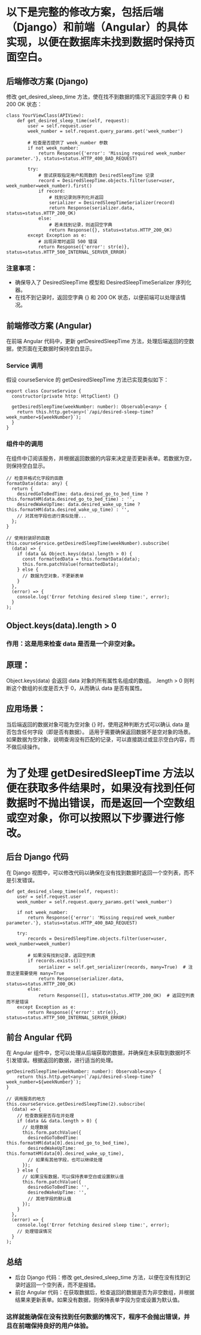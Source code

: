 # 以下是完整的修改方案，包括后端（Django）和前端（Angular）的具体实现，以便在数据库未找到数据时保持页面空白。
## 后端修改方案 (Django)
修改 get_desired_sleep_time 方法，使在找不到数据的情况下返回空字典 {} 和 200 OK 状态：
```
class YourViewClass(APIView):
    def get_desired_sleep_time(self, request):
        user = self.request.user
        week_number = self.request.query_params.get('week_number')
        
        # 检查是否提供了 week_number 参数
        if not week_number:
            return Response({'error': 'Missing required week_number parameter.'}, status=status.HTTP_400_BAD_REQUEST)
        
        try:
            # 尝试获取指定用户和周数的 DesiredSleepTime 记录
            record = DesiredSleepTime.objects.filter(user=user, week_number=week_number).first()
            if record:
                # 找到记录则序列化并返回
                serializer = DesiredSleepTimeSerializer(record)
                return Response(serializer.data, status=status.HTTP_200_OK)
            else:
                # 若未找到记录，则返回空字典
                return Response({}, status=status.HTTP_200_OK)
        except Exception as e:
            # 出现异常时返回 500 错误
            return Response({'error': str(e)}, status=status.HTTP_500_INTERNAL_SERVER_ERROR)
```
### 注意事项：
+ 确保导入了 DesiredSleepTime 模型和 DesiredSleepTimeSerializer 序列化器。
+ 在找不到记录时，返回空字典 {} 和 200 OK 状态，以便前端可以处理该情况。

## 前端修改方案 (Angular)
在前端 Angular 代码中，更新 getDesiredSleepTime 方法，处理后端返回的空数据，使页面在无数据时保持空白显示。

### Service 调用
假设 courseService 的 getDesiredSleepTime 方法已实现类似如下：
```
export class CourseService {
  constructor(private http: HttpClient) {}

  getDesiredSleepTime(weekNumber: number): Observable<any> {
    return this.http.get<any>(`/api/desired-sleep-time?week_number=${weekNumber}`);
  }
}
```
### 组件中的调用
在组件中订阅该服务，并根据返回数据的内容来决定是否更新表单。若数据为空，则保持空白显示。
```
// 检查并格式化字段的函数
formatData(data: any) {
  return {
    desiredGoToBedTime: data.desired_go_to_bed_time ? this.formatHM(data.desired_go_to_bed_time) : '',
    desiredWakeUpTime: data.desired_wake_up_time ? this.formatHM(data.desired_wake_up_time) : '',
    // 对其他字段也进行类似处理...
  };
}

// 使用封装好的函数
this.courseService.getDesiredSleepTime(weekNumber).subscribe(
  (data) => {
    if (data && Object.keys(data).length > 0) {
      const formattedData = this.formatData(data);
      this.form.patchValue(formattedData);
    } else {
      // 数据为空对象，不更新表单
    }
  },
  (error) => {
    console.log('Error fetching desired sleep time:', error);
  }
);
```
##  Object.keys(data).length > 0
### 作用：这是用来检查 data 是否是一个非空对象。

## 原理：

Object.keys(data) 会返回 data 对象的所有属性名组成的数组。
.length > 0 则判断这个数组的长度是否大于 0，从而确认 data 是否有属性。
## 应用场景：

当后端返回的数据对象可能为空对象 {} 时，使用这种判断方式可以确认 data 是否包含任何字段（即是否有数据）。
适用于需要确保返回数据不是空对象的场景。如果数据为空对象，说明查询没有匹配的记录，可以直接跳过或显示空白内容，而不做后续操作。

# 为了处理 getDesiredSleepTime 方法以便在获取多件结果时，如果没有找到任何数据时不抛出错误，而是返回一个空数组或空对象，你可以按照以下步骤进行修改。
## 后台 Django 代码
在 Django 视图中，可以修改代码以确保在没有找到数据时返回一个空列表，而不是引发错误。
```
def get_desired_sleep_time(self, request):
    user = self.request.user
    week_number = self.request.query_params.get('week_number')
    
    if not week_number:
        return Response({'error': 'Missing required week_number parameter.'}, status=status.HTTP_400_BAD_REQUEST)
    
    try:
        records = DesiredSleepTime.objects.filter(user=user, week_number=week_number)
        
        # 如果没有找到记录，返回空列表
        if records.exists():
            serializer = self.get_serializer(records, many=True)  # 注意这里需要使用 many=True
            return Response(serializer.data, status=status.HTTP_200_OK)
        else:
            return Response([], status=status.HTTP_200_OK)  # 返回空列表而不是错误
    except Exception as e:
        return Response({'error': str(e)}, status=status.HTTP_500_INTERNAL_SERVER_ERROR)
```
## 前台 Angular 代码
在 Angular 组件中，您可以处理从后端获取的数据，并确保在未获取到数据时不引发错误。根据返回的数据，进行适当的处理。
```
getDesiredSleepTime(weekNumber: number): Observable<any> {
    return this.http.get<any>(`/api/desired-sleep-time?week_number=${weekNumber}`);
}

// 调用服务的地方
this.courseService.getDesiredSleepTime(2).subscribe(
  (data) => {
    // 检查数据是否存在并处理
    if (data && data.length > 0) {
      // 处理数据
      this.form.patchValue({
        desiredGoToBedTime: this.formatHM(data[0].desired_go_to_bed_time),
        desiredWakeUpTime: this.formatHM(data[0].desired_wake_up_time),
        // 如果有其他字段，也可以继续处理
      });
    } else {
      // 如果没有数据，可以保持表单空白或设置默认值
      this.form.patchValue({
        desiredGoToBedTime: '',
        desiredWakeUpTime: '',
        // 其他字段的默认值
      });
    }
  },
  (error) => {
    console.log('Error fetching desired sleep time:', error);
    // 处理错误情况
  }
);
```
## 总结
+ 后台 Django 代码：修改 get_desired_sleep_time 方法，以便在没有找到记录时返回一个空列表，而不是报错。
+ 前台 Angular 代码：在获取数据后，检查返回的数据是否为非空数组，并根据结果来更新表单。如果没有数据，则保持表单字段为空或设置为默认值。
### 这样就能确保在没有找到任何数据的情况下，程序不会抛出错误，并且在前端保持良好的用户体验。
